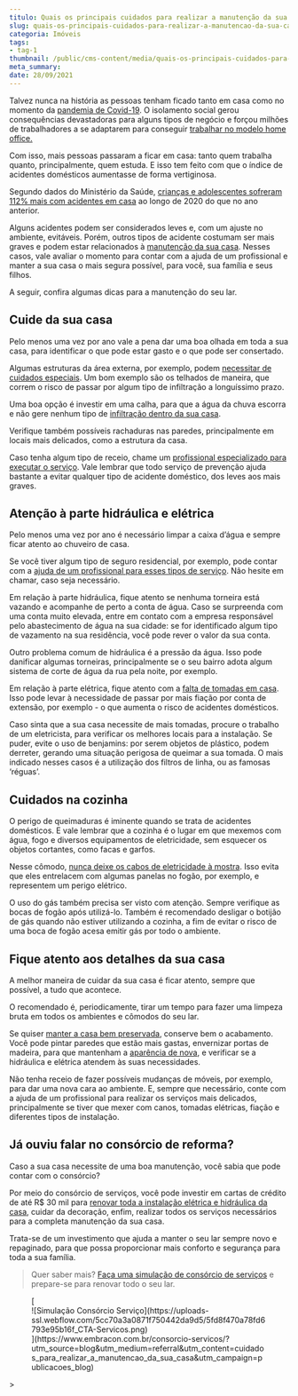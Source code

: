 ```yaml
---
titulo: Quais os principais cuidados para realizar a manutenção da sua casa?
slug: quais-os-principais-cuidados-para-realizar-a-manutencao-da-sua-casa
categoria: Imóveis
tags:
- tag-1
thumbnail: /public/cms-content/media/quais-os-principais-cuidados-para-realizar-a-manutencao-da-sua-casa.jpg
meta_summary: 
date: 28/09/2021
---
```

Talvez nunca na história as pessoas tenham ficado tanto em casa como no momento da [pandemia de Covid-19](https://www.embracon.com.br/blog/35-coisas-para-fazer-quando-a-pandemia-passar). O isolamento social gerou consequências devastadoras para alguns tipos de negócio e forçou milhões de trabalhadores a se adaptarem para conseguir [trabalhar no modelo home office.](https://www.embracon.com.br/blog/home-office-5-dicas-para-manter-o-cantinho-de-trabalho-organizado)

Com isso, mais pessoas passaram a ficar em casa: tanto quem trabalha quanto, principalmente, quem estuda. E isso tem feito com que o índice de acidentes domésticos aumentasse de forma vertiginosa.

Segundo dados do Ministério da Saúde, [crianças e adolescentes sofreram 112% mais com acidentes em casa](https://revistacrescer.globo.com/Saude/noticia/2021/01/acidentes-domesticos-com-criancas-e-adolescentes-cresce-112-na-pandemia.html) ao longo de 2020 do que no ano anterior.

Alguns acidentes podem ser considerados leves e, com um ajuste no ambiente, evitáveis. Porém, outros tipos de acidente costumam ser mais graves e podem estar relacionados à [manutenção da sua casa](https://www.embracon.com.br/blog/manutencao-da-casa-como-realizar-e-qual-a-sua-importancia). Nesses casos, vale avaliar o momento para contar com a ajuda de um profissional e manter a sua casa o mais segura possível, para você, sua família e seus filhos.

A seguir, confira algumas dicas para a manutenção do seu lar.

Cuide da sua casa
-----------------

Pelo menos uma vez por ano vale a pena dar uma boa olhada em toda a sua casa, para identificar o que pode estar gasto e o que pode ser consertado.

Algumas estruturas da área externa, por exemplo, podem [necessitar de cuidados especiais](https://www.embracon.com.br/blog/afinal-preciso-de-um-engenheiro-de-obras-para-reformar-a-minha-casa). Um bom exemplo são os telhados de maneira, que correm o risco de passar por algum tipo de infiltração a longuíssimo prazo.

Uma boa opção é investir em uma calha, para que a água da chuva escorra e não gere nenhum tipo de [infiltração dentro da sua casa](https://www.embracon.com.br/blog/saiba-o-que-fazer-para-evitar-infiltracao-na-sua-casa).

Verifique também possíveis rachaduras nas paredes, principalmente em locais mais delicados, como a estrutura da casa.

Caso tenha algum tipo de receio, chame um [profissional especializado para executar o serviço](https://www.embracon.com.br/blog/instalacoes-eletricas-quais-sao-os-principais-problemas-e-como-resolve-los). Vale lembrar que todo serviço de prevenção ajuda bastante a evitar qualquer tipo de acidente doméstico, dos leves aos mais graves.

Atenção à parte hidráulica e elétrica
-------------------------------------

Pelo menos uma vez por ano é necessário limpar a caixa d’água e sempre ficar atento ao chuveiro de casa.

Se você tiver algum tipo de seguro residencial, por exemplo, pode contar com a [ajuda de um profissional para esses tipos de serviço](https://www.embracon.com.br/blog/entenda-como-evitar-dores-de-cabeca-com-obras-na-casa). Não hesite em chamar, caso seja necessário.

Em relação à parte hidráulica, fique atento se nenhuma torneira está vazando e acompanhe de perto a conta de água. Caso se surpreenda com uma conta muito elevada, entre em contato com a empresa responsável pelo abastecimento de água na sua cidade: se for identificado algum tipo de vazamento na sua residência, você pode rever o valor da sua conta.

Outro problema comum de hidráulica é a pressão da água. Isso pode danificar algumas torneiras, principalmente se o seu bairro adota algum sistema de corte de água da rua pela noite, por exemplo.

Em relação à parte elétrica, fique atento com a [falta de tomadas em casa](https://www.embracon.com.br/blog/5-dicas-indispensaveis-para-voce-economizar-energia-eletrica). Isso pode levar à necessidade de passar por mais fiação por conta de extensão, por exemplo - o que aumenta o risco de acidentes domésticos.

Caso sinta que a sua casa necessite de mais tomadas, procure o trabalho de um eletricista, para verificar os melhores locais para a instalação. Se puder, evite o uso de benjamins: por serem objetos de plástico, podem derreter, gerando uma situação perigosa de queimar a sua tomada. O mais indicado nesses casos é a utilização dos filtros de linha, ou as famosas ‘réguas’.

Cuidados na cozinha
-------------------

O perigo de queimaduras é iminente quando se trata de acidentes domésticos. E vale lembrar que a cozinha é o lugar em que mexemos com água, fogo e diversos equipamentos de eletricidade, sem esquecer os objetos cortantes, como facas e garfos.

Nesse cômodo, [nunca deixe os cabos de eletricidade à mostra](https://www.embracon.com.br/blog/vai-reformar-a-cozinha-confira-as-tendencias). Isso evita que eles entrelacem com algumas panelas no fogão, por exemplo, e representem um perigo elétrico.

O uso do gás também precisa ser visto com atenção. Sempre verifique as bocas de fogão após utilizá-lo. Também é recomendado desligar o botijão de gás quando não estiver utilizando a cozinha, a fim de evitar o risco de uma boca de fogão acesa emitir gás por todo o ambiente.

Fique atento aos detalhes da sua casa
-------------------------------------

A melhor maneira de cuidar da sua casa é ficar atento, sempre que possível, a tudo que acontece.

O recomendado é, periodicamente, tirar um tempo para fazer uma limpeza bruta em todos os ambientes e cômodos do seu lar.

Se quiser [manter a casa bem preservada](https://www.embracon.com.br/blog/5-coisas-que-voce-precisa-saber-para-construir-uma-casa), conserve bem o acabamento. Você pode pintar paredes que estão mais gastas, envernizar portas de madeira, para que mantenham a [aparência de nova](https://www.embracon.com.br/blog/quer-reformar-sua-casa-nos-temos-5-dicas-para-voce-se-inspirar), e verificar se a hidráulica e elétrica atendem às suas necessidades.

Não tenha receio de fazer possíveis mudanças de móveis, por exemplo, para dar uma nova cara ao ambiente. E, sempre que necessário, conte com a ajuda de um profissional para realizar os serviços mais delicados, principalmente se tiver que mexer com canos, tomadas elétricas, fiação e diferentes tipos de instalação.

Já ouviu falar no consórcio de reforma?
---------------------------------------

Caso a sua casa necessite de uma boa manutenção, você sabia que pode contar com o consórcio?

Por meio do consórcio de serviços, você pode investir em cartas de crédito de até R$ 30 mil para [renovar toda a instalação elétrica e hidráulica da casa](https://www.embracon.com.br/blog/guia-completo-de-como-reformar-a-sua-casa-inteira-com-o-consorcio), cuidar da decoração, enfim, realizar todos os serviços necessários para a completa manutenção da sua casa.

Trata-se de um investimento que ajuda a manter o seu lar sempre novo e repaginado, para que possa proporcionar mais conforto e segurança para toda a sua família.

> Quer saber mais? [Faça uma simulação de consórcio de serviços](https://www.embracon.com.br/consorcio-servicos/?utm_source=blog&utm_medium=referral&utm_content=cuidados_para_realizar_a_manutencao_da_sua_casa&utm_campaign=publicacoes_blog) e prepare-se para renovar todo o seu lar.

<figure class="w-richtext-figure-type-image w-richtext-align-center">[<div>![Simulação Consórcio Serviço](https://uploads-ssl.webflow.com/5cc70a3a0871f750442da9d5/5fd8f470a78fd6793e95b16f_CTA-Servicos.png)</div>](https://www.embracon.com.br/consorcio-servicos/?utm_source=blog&utm_medium=referral&utm_content=cuidados_para_realizar_a_manutencao_da_sua_casa&utm_campaign=publicacoes_blog)</figure>> ‍
